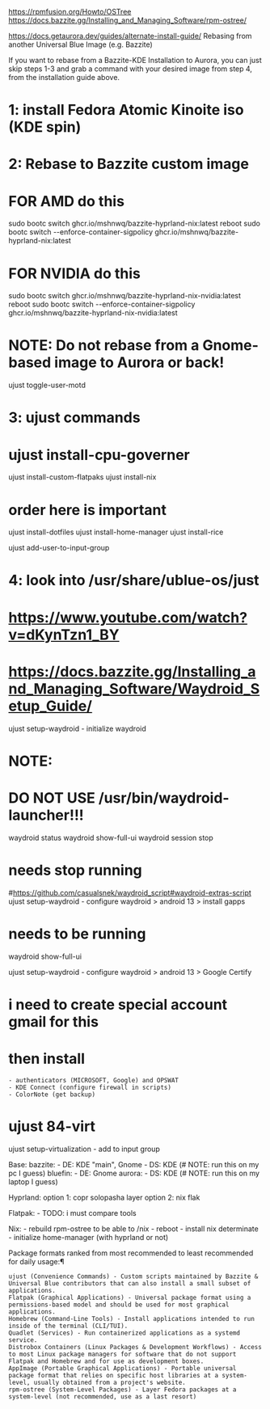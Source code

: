 
https://rpmfusion.org/Howto/OSTree
https://docs.bazzite.gg/Installing_and_Managing_Software/rpm-ostree/

https://docs.getaurora.dev/guides/alternate-install-guide/
Rebasing from another Universal Blue Image (e.g. Bazzite)

If you want to rebase from a Bazzite-KDE Installation to Aurora, you can just skip steps 1-3 and grab a command with your desired image from step 4, from the installation guide above.

# 1: install Fedora Atomic Kinoite iso (KDE spin)

# 2: Rebase to Bazzite custom image

# FOR AMD do this
sudo bootc switch ghcr.io/mshnwq/bazzite-hyprland-nix:latest
reboot
sudo bootc switch --enforce-container-sigpolicy ghcr.io/mshnwq/bazzite-hyprland-nix:latest

# FOR NVIDIA do this
sudo bootc switch ghcr.io/mshnwq/bazzite-hyprland-nix-nvidia:latest
reboot
sudo bootc switch --enforce-container-sigpolicy ghcr.io/mshnwq/bazzite-hyprland-nix-nvidia:latest

# NOTE: Do not rebase from a Gnome-based image to Aurora or back!

ujust toggle-user-motd

# 3: ujust commands
# ujust install-cpu-governer
ujust install-custom-flatpaks
ujust install-nix

# order here is important
ujust install-dotfiles
ujust install-home-manager
ujust install-rice

ujust add-user-to-input-group

# 4: look into /usr/share/ublue-os/just
# https://www.youtube.com/watch?v=dKynTzn1_BY
# https://docs.bazzite.gg/Installing_and_Managing_Software/Waydroid_Setup_Guide/
ujust setup-waydroid
    - initialize waydroid

# NOTE: 
# DO NOT USE /usr/bin/waydroid-launcher!!!

waydroid status
waydroid show-full-ui
waydroid session stop

# needs stop running
#https://github.com/casualsnek/waydroid_script#waydroid-extras-script
ujust setup-waydroid
    - configure waydroid
    > android 13
    > install gapps

# needs to be running
waydroid show-full-ui

ujust setup-waydroid
    - configure waydroid
    > android 13
    > Google Certify

# i need to create special account gmail for this
# then install 
    - authenticators (MICROSOFT, Google) and OPSWAT
    - KDE Connect (configure firewall in scripts)
    - ColorNote (get backup) 

# ujust 84-virt
ujust setup-virtualization
    - add to input group

Base: 
    bazzite:
        - DE: KDE "main", Gnome
        - DS: KDE  (# NOTE: run this on my pc I guess)
    bluefin: 
        - DE: Gnome
    aurora:
        - DS: KDE  (# NOTE: run this on my laptop I guess)

Hyprland:
    option 1: copr solopasha layer 
    option 2: nix flak

Flatpak: 
    - TODO: i must compare tools

Nix: 
    - rebuild rpm-ostree to be able to /nix
    - reboot
    - install nix determinate
    - initialize home-manager (with hyprland or not)






<!-- https://docs.bazzite.gg/Installing_and_Managing_Software/ -->
Package formats ranked from most recommended to least recommended for daily usage:¶

    ujust (Convenience Commands) - Custom scripts maintained by Bazzite & Universal Blue contributors that can also install a small subset of applications.
    Flatpak (Graphical Applications) - Universal package format using a permissions-based model and should be used for most graphical applications.
    Homebrew (Command-Line Tools) - Install applications intended to run inside of the terminal (CLI/TUI).
    Quadlet (Services) - Run containerized applications as a systemd service.
    Distrobox Containers (Linux Packages & Development Workflows) - Access to most Linux package managers for software that do not support Flatpak and Homebrew and for use as development boxes.
    AppImage (Portable Graphical Applications) - Portable universal package format that relies on specific host libraries at a system-level, usually obtained from a project's website.
    rpm-ostree (System-Level Packages) - Layer Fedora packages at a system-level (not recommended, use as a last resort)
